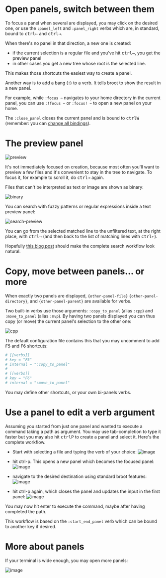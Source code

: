 

# Open panels, switch between them

To focus a panel when several are displayed, you may click on the desired one, or use the `:panel_left` and `:panel_right` verbs which are, in standard, bound to <kbd>ctrl</kbd><kbd>←</kbd> and <kbd>ctrl</kbd><kbd>→</kbd>.

When there's no panel in that direction, a new one is created:

* if the current selection is a regular file and you've hit <kbd>ctrl</kbd><kbd>→</kbd>, you get the preview panel
* in other cases you get a new tree whose root is the selected line.

This makes those shortcuts the easiest way to create a panel.

Another way is to add a bang (`!`) to a verb. It tells broot to show the result in a new panel.

For example, while `:focus ~` navigates to your home directory in the current panel, you can use `:!focus ~` or `:focus! ~` to open a new panel on your home.

The `:close_panel` closes the current panel and is bound to <kbd>ctrl</kbd><kbd>W</kbd> (remember: you can [change all bindings](../conf_verbs/#keyboard-key)).

# The preview panel

![preview](img/20200716-preview.png)

It's not immediately focused on creation, because most often you'll want to preview a few files and it's convenient to stay in the tree to navigate.
To focus it, for example to scroll it, do <kbd>ctrl</kbd><kbd>→</kbd> again.

Files that can't be interpreted as text or image are shown as binary:

![binary](img/2020081609-preview-binary.png)

You can search with fuzzy patterns or regular expressions inside a text preview panel:

![search-preview](img/20200727-search-preview.png)

You can go from the selected matched line to the unfiltered text, at the right place, with <kbd>ctrl</kbd><kbd>→</kbd> (and then back to the list of matching lines with <kbd>ctrl</kbd><kbd>←</kbd>).

Hopefully [this blog post](https://dystroy.org/blog/broot-c-search/) should make the complete search workflow look natural.


# Copy, move between panels... or more

When exactly two panels are displayed, `{other-panel-file}` `{other-panel-directory}`, and `{other-panel-parent}` are available for verbs.

Two built-in verbs use those arguments: `:copy_to_panel` (alias `:cpp`) and `:move_to_panel` (alias `:mvp`). By having two panels displayed you can thus copy (or move) the current panel's selection to the other one:

![cpp](img/20200525-cpp.png)

The default configuration file contains this that you may uncomment to add <kbd>F5</kbd> and <kbd>F6</kbd> shortcuts:


```toml
# [[verbs]]
# key = "F5"
# internal = ":copy_to_panel"
#
# [[verbs]]
# key = "F6"
# internal = ":move_to_panel"
```

You may define other shortcuts, or your own bi-panels verbs.

# Use a panel to edit a verb argument

Assuming you started from just one panel and wanted to execute a command taking a path as argument. You may use tab-completion to type it faster but you may also hit <kbd>ctrl</kbd><kbd>P</kbd> to create a panel and select it. Here's the complete workflow.

* Start with selecting a file and typing the verb of your choice:
![image](img/20200520-ctrlp-1.png)

* hit ctrl-p. This opens a new panel which becomes the focused panel:
![image](img/20200520-ctrlp-2.png)

* navigate to the desired destination using standard broot features:
![image](img/20200520-ctrlp-3.png)

* hit ctrl-p again, which closes the panel and updates the input in the first panel:
![image](img/20200520-ctrlp-4.png)

You may now hit enter to execute the command, maybe after having completed the path.

This workflow is based on the `:start_end_panel` verb which can be bound to another key if desired.

# More about panels

If your terminal is wide enough, you may open more panels:

![image](img/20200526-3-panels.png)


